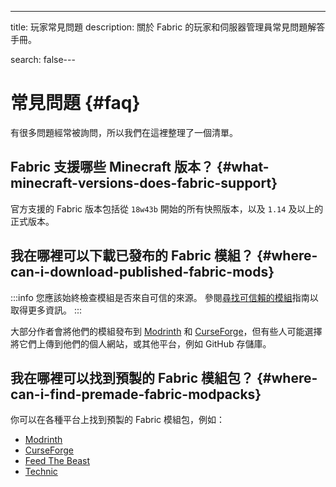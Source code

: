---
title: 玩家常見問題
description: 關於 Fabric 的玩家和伺服器管理員常見問題解答手冊。

search: false---

# 常見問題 {#faq}

有很多問題經常被詢問，所以我們在這裡整理了一個清單。

## Fabric 支援哪些 Minecraft 版本？ {#what-minecraft-versions-does-fabric-support}

官方支援的 Fabric 版本包括從 `18w43b` 開始的所有快照版本，以及 `1.14` 及以上的正式版本。

## 我在哪裡可以下載已發布的 Fabric 模組？ {#where-can-i-download-published-fabric-mods}

:::info
您應該始終檢查模組是否來自可信的來源。 參閱[尋找可信賴的模組](./finding-mods)指南以取得更多資訊。
:::

大部分作者會將他們的模組發布到 [Modrinth](https://modrinth.com/mods?g=categories:%27fabric%27) 和 [CurseForge](https://www.curseforge.com/minecraft/search?class=mc-mods\&gameVersionTypeId=4)，但有些人可能選擇將它們上傳到他們的個人網站，或其他平台，例如 GitHub 存儲庫。

## 我在哪裡可以找到預製的 Fabric 模組包？ {#where-can-i-find-premade-fabric-modpacks}

你可以在各種平台上找到預製的 Fabric 模組包，例如：

- [Modrinth](https://modrinth.com/modpacks?g=categories:%27fabric%27)
- [CurseForge](https://www.curseforge.com/minecraft/search?class=modpacks\\&gameVersionTypeId=4)
- [Feed The Beast](https://www.feed-the-beast.com/ftb-app)
- [Technic](https://www.technicpack.net/modpacks)
